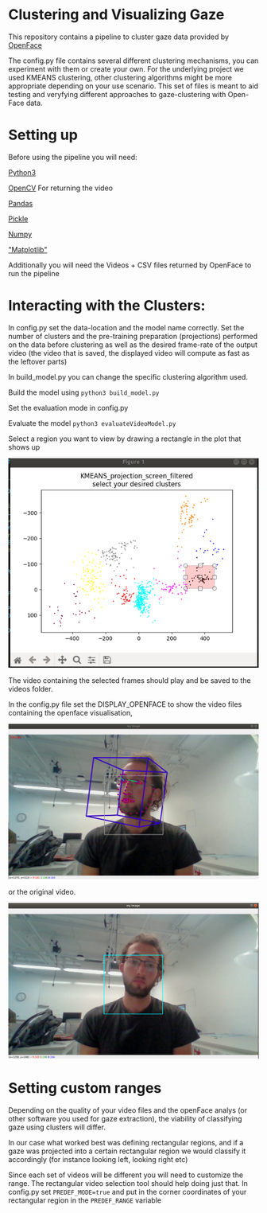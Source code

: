 # Clustering and Visualizing Gaze

This repository contains a pipeline to cluster gaze data provided by [OpenFace](https://github.com/TadasBaltrusaitis/OpenFace)

The config.py file contains several different clustering mechanisms, you can experiment with them or create your own.
For the underlying project we used KMEANS clustering, other clustering algorithms might be more appropriate depending on your use scenario.
This set of files is meant to aid testing and veryfying different approaches to gaze-clustering with Open-Face data.

# Setting up

Before using the pipeline you will need:

[Python3](https://www.python.org/downloads/)

[OpenCV](https://pypi.org/project/opencv-python/) For returning the video

[Pandas](https://pandas.pydata.org/)

[Pickle](https://docs.python.org/3/library/pickle.html)

[Numpy](https://numpy.org/)

["Matplotlib"](https://matplotlib.org/)

Additionally you will need the Videos + CSV files returned by OpenFace to run the pipeline


# Interacting with the Clusters:
In config.py set the data-location and the model name correctly. Set the number of clusters and the pre-training preparation (projections) performed on the data before clustering as well as the desired frame-rate of the output video (the video that is saved, the displayed video will compute as fast as the leftover parts)

In build_model.py you can change the specific clustering algorithm used.

Build the model using `python3 build_model.py`


Set the evaluation mode in config.py

Evaluate the model `python3 evaluateVideoModel.py`

Select a region you want to view by drawing a rectangle in the plot that shows up

![Drawing rectangle](/README_data/ClusterSelection.png)

The video containing the selected frames should play and be saved to the videos folder.

In the config.py file set the DISPLAY_OPENFACE to show the video files containing the openface visualisation, 

![Picture of OpenFace analysis on Face](/README_data/ImageWithData.png)

or the original video.

![Picture of no OpenFace](/README_data/ImageWOOpenFace.png)

# Setting custom ranges

Depending on the quality of your video files and the openFace analys (or other software you used for gaze extraction), the viability of classifying gaze using clusters will differ. 

In our case what worked best was defining rectangular regions, and if a gaze was projected into a certain rectangular region we would classify it accordingly (for instance looking left, looking right etc)

Since each set of videos will be different you will need to customize the range. 
The rectangular video selection tool should help doing just that. In config.py set `PREDEF_MODE=true` and put in the corner coordinates of your rectangular region in the `PREDEF_RANGE` variable